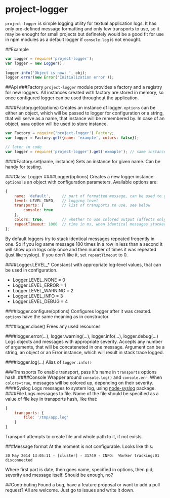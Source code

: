 project-logger
==============

`project-logger` is simple logging utility for textual application logs. It has only pre-defined message formatting and only few transports to use, so it may be enought for small projects but definetely would be a good fit for use in npm modules as a default logger if `console.log` is not enought.

##Example
```js
var Logger = require('project-logger');
var logger = new Logger();
...
logger.info('Object is now: ', obj);
logger.error(new Error('Initialization error'));
```

##Api
###Factory
`project-logger` module provides a factory and a registry for new loggers. All instances created with factory are stored in memory, so once configured logger can be used throughout the application.

####Factory.get(options)
Creates an instance of logger. `options` can be either an object, which will be passed to logger for configuration or a string, that will serve as a name, that instance will be remembered by. In case of an object, `name` option will be used to store instance.
```js
var Factory = require('project-logger').Factory;
var logger = Factory.get({name: 'example', colors: false});

// later in code
var logger = require('project-logger').get('exmaple'); // same instance as before
```
####Factory.set(name, instance)
Sets an instance for given name. Can be handy for testing.

###Class: Logger
####Logger(options)
Creates a new logger instance. `options` is an object with configuration parameters. Available options are:
```js
{
    name: 'default',     // part of formatted message, can be used to grep logs
    level: LEVEL_INFO,   // logging level
    transports: {        // list of transports to use, see below
        console: true
    },
    colors: true,        // whether to use colored output (affects only console transport)
    repeatTimeout: 1000  // time in ms, when identical messages stacked
};
```

By default loggers try to stack identical messages repeated freqently in one. So if you log same message 100 times in a row in less than a second it will show up in logs only once and then number of times it was repeated (just like syslog). If you don't like it, set `repeatTimeout` to 0.

####Logger.LEVEL_*
Constanst with appropriate log-level values, that can be used in configuration.
* Logger.LEVEL_NONE = 0
* Logger.LEVEL_ERROR = 1
* Logger.LEVEL_WARNING = 2
* Logger.LEVEL_INFO = 3
* Logger.LEVEL_DEBUG = 4

####logger.configure(options)
Configures logger after it was created. `options` have the same meaning as in constructor.

####logger.close()
Frees any used resources

####logger.error(...), logger.warning(...), logger.info(...), logger.debug(...)
Logs objects and messages with appropriate severity. Accepts any number of arguments, that will be concateneted in one message. Argument can be a string, an object or an Error instance, which will result in stack trace logged.

####logger.log(...)
Alias of `logger.info()`

###Transports
To enable transport, pass it's name in `transports` options hash.
####Console
Wrapper around `console.log()` and `console.err`. When `colors=true`, messages will be colored up, depending on their severity.
####Syslog
Logs messages to system log, using [node-syslog](https://github.com/schamane/node-syslog) package.
####File
Logs messages to file. Name of the file should be specified as a value of file key in transports hash, like that:
```js
{
    transports: {
        file: '/tmp/app.log'
    }
}
```
Transport attempts to create file and whole path to it, if not exists.

###Message format
At the moment is not configurable. Looks like this:
```
30 May 2014 13:05:11 - [cluster] - 31749 - INFO:  Worker tracking:01 disconnected
```
Where first part is date, then goes name, specified in options, then pid, severity and message itself. Should be enough, no?

##Contributing
Found a bug, have a feature proposal or want to add a pull request? All are welcome. Just go to issues and write it down.
